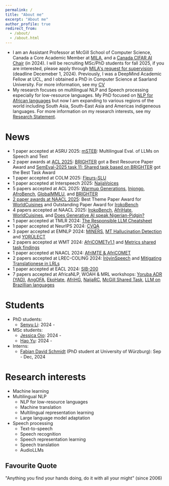 ```yaml
---
permalink: /
title: "About me"
excerpt: "About me"
author_profile: true
redirect_from: 
  - /about/
  - /about.html
---
```

* I am an Assistant Professor at McGill School of Computer Science, Canada a Core Academic Member at <a target="_blank"  href="https://mila.quebec/en/">MILA</a>, and a [Canada CIFAR AI Chair](https://cifar.ca/bios/david-ifeoluwa-adelani/) (in 2024). I will be recruiting MSc/PhD students for fall 2025, if you are interested, please apply through <a target="_blank"  href="https://mila.quebec/en/supervision-requests/">MILA's request for supervision </a> (deadline Decemeber 1, 2024). Previously, I was a DeepMind Academic Fellow at UCL, and I obtained a PhD in Computer Science at Saarland University. For more information, see my [CV](https://dadelani.github.io/cv/)
* My research focuses on multilingual NLP and Speech processing especially for low-resource languages. My PhD focused on [NLP for African languages](https://dadelani.github.io/files/PhD_Thesis.pdf) but now I am expanding to various regions of the world including South Asia, South-East Asia and Americas indigeneous languages. For more information on my research interests, see my [Research Statement](https://dadelani.github.io/files/research_statement.pdf).

News
======
* 1 paper accepted at ASRU 2025: [mSTEB](https://arxiv.org/abs/2506.08400): Multilingual Eval. of LLMs on Speech and Text
* 2 paper awards at [ACL 2025](https://2025.aclweb.org/program/awards/): [BRIGHTER](https://arxiv.org/abs/2502.11926) got a Best Resource Paper Award and [SemEval-2025 task 11: Shared task based on BRIGHTER](https://arxiv.org/abs/2503.07269) got the Best Task Award
* 1 paper accepted at COLM 2025: [Fleurs-SLU](https://arxiv.org/abs/2501.06117)
* 1 paper accepted at Interspeech 2025: [NaijaVoices](https://arxiv.org/abs/2505.20564)
* 5 papers accepted at ACL 2025: [Warmup Generations](https://arxiv.org/abs/2502.12304), [Injongo](https://arxiv.org/abs/2502.09814), [AfroBench](https://arxiv.org/abs/2311.07978), [GlobalMMLU](https://arxiv.org/abs/2412.03304), and [BRIGHTER](https://arxiv.org/abs/2502.11926)
* [2 paper awards at NAACL 2025](https://2025.naacl.org/blog/best-papers/): Best Theme Paper Award for [WorldCuisines](https://arxiv.org/abs/2410.12705) and Outstanding Paper Award for [IrokoBench](https://arxiv.org/abs/2406.03368)
* 4 papers accepted at NAACL 2025: [IrokoBench](https://arxiv.org/abs/2406.03368), [AfriHate](https://arxiv.org/abs/2501.08284), [WorldCuisines](https://arxiv.org/abs/2410.12705), and [Does Generative AI speak Nigerian-Pidgin?](https://arxiv.org/abs/2404.19442)
* 1 paper accepted at TMLR 2024: [The Responsible LLM Cheatsheet](https://arxiv.org/abs/2406.16746)
* 1 paper accepted at NeurIPS 2024: [CVQA](https://arxiv.org/abs/2406.05967)
* 3 paper accepted at EMNLP 2024: [MINERS](https://arxiv.org/abs/2406.07424), [MT Hallucination Detection](https://arxiv.org/abs/2407.16470) and [YORÙLECT](https://arxiv.org/abs/2406.19564)
* 2 papers accepted at WMT 2024: [AfriCOMETv1.1](https://aclanthology.org/2024.wmt-1.36/) and [Metrics shared task findings](https://aclanthology.org/2024.wmt-1.2/)
* 1 paper accepted at NAACL 2024: [AfriMTE & AfriCOMET](https://arxiv.org/abs/2311.09828)
* 2 papers accepted at LREC-COLING 2024: [ÌròyìnSpeech](https://arxiv.org/abs/2307.16071) and [Mitigating Translationese in LRLs](https://aclanthology.org/2024.lrec-main.992/)
* 1 paper accepted at EACL 2024: [SIB-200](https://arxiv.org/abs/2309.07445)
* 7 papers accepted at AfricaNLP, WOAH & MRL workshops: [Yoruba ADR (YAD)](https://openreview.net/forum?id=gDm8A1uEN1), [AngOFA](https://arxiv.org/abs/2404.02534), [EkoHate](https://arxiv.org/abs/2404.18180), [AfriHG](https://openreview.net/forum?id=fw7g7pNUDl), [NaijaRC](https://arxiv.org/abs/2308.09768), [McGill Shared Task](https://aclanthology.org/2024.mrl-1.28/), [LLM on Brazillian languages](https://arxiv.org/abs/2404.18286)
  
<!---
* 4 papers accepted at EMNLP 2023: [AfriSenti](https://arxiv.org/abs/2302.08956), [AfriTeVa V2](https://aclanthology.org/2023.emnlp-main.11/), [AfriQA](https://arxiv.org/abs/2305.06897), [XTREME-UP](https://arxiv.org/abs/2305.11938)
* 1 paper accepted at NeurIPS 2023: [Improving Language Plasticity via Pretraining with Active Forgetting](https://arxiv.org/abs/2307.01163)
* 1 paper accepted at AACL 2023: [MasakhaNEWS](https://arxiv.org/abs/2304.09972)
* 3 papers accepted at ACL 2023: [MasakhaPOS](https://arxiv.org/abs/2305.13989), [NollySenti](https://arxiv.org/abs/2305.10971), [BLOOM+1](https://arxiv.org/abs/2212.09535)
* 1 paper accepted at C3NLP Workshop at EACL 2023: [Ẹ KU [MASK]](https://arxiv.org/abs/2303.17972)
* 4 papers accepted at AfricaNLP Worshop 2023: [Ẹ KU [MASK]](https://arxiv.org/abs/2303.17972), [MasakhaNEWS](https://arxiv.org/abs/2304.09972), [AfriSenti](https://arxiv.org/abs/2302.08956), and [MphayaNER](https://arxiv.org/abs/2304.03952)
-->

Students
======
* PhD students:
  * [Senyu Li](https://mila.quebec/en/directory/senyu-li-li): 2024 -
* MSc students:
  * [Jessica Ojo](https://mila.quebec/en/directory/jessica-ojo): 2024 -
  * [Hao Yu](https://yhpeter.github.io/): 2024 - 
* Interns:
  * [Fabian David Schmidt](https://fdschmidt93.github.io/) (PhD student at University of Würzburg): Sep - Dec, 2024



Research interests
======
* Machine learning
* Multilingual NLP
  * NLP for low-resource languages
  * Machine translation
  * Multilingual representation learning
  * Large language model adaptation
* Speech processing
  * Text-to-speech
  * Speech recognition
  * Speech representation learning
  * Speech translation
  * AudioLLMs


Favourite Quote
------
"Anything you find your hands doing, do it with all your might" (since 2006)
